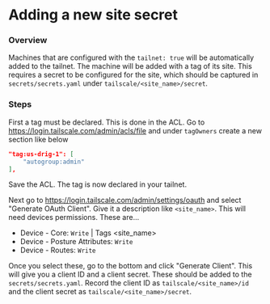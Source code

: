 # Adding a new site secret

### Overview

Machines that are configured with the `tailnet: true` will be automatically added to the tailnet. The machine will be added with a tag of its site. This requires a secret to be configured for the site, which should be captured in `secrets/secrets.yaml` under `tailscale/<site_name>/secret`.

### Steps

First a tag must be declared. This is done in the ACL. Go to https://login.tailscale.com/admin/acls/file and under `tagOwners` create a new section like below

```json
"tag:us-drig-1": [
    "autogroup:admin"
],
```

Save the ACL. The tag is now declared in your tailnet.

Next go to https://login.tailscale.com/admin/settings/oauth and select "Generate OAuth Client". Give it a description like `<site_name>`. This will need devices permissions. These are...

- Device - Core: `Write` | Tags <site_name>
- Device - Posture Attributes: `Write`
- Device - Routes: `Write`

Once you select these, go to the bottom and click "Generate Client". This will give you a client ID and a client secret. These should be added to the `secrets/secrets.yaml`. Record the client ID as `tailscale/<site_name>/id` and the client secret as `tailscale/<site_name>/secret`.
